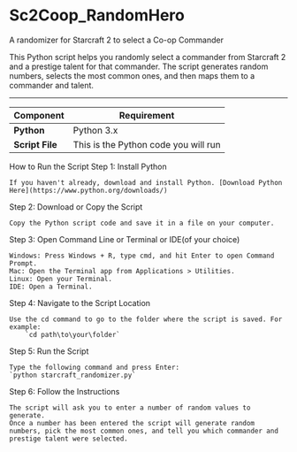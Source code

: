 # Sc2Coop_RandomHero
A randomizer for Starcraft 2 to select a Co-op Commander

This Python script helps you randomly select a commander from Starcraft 2 and a prestige talent for that commander. The script generates random numbers, selects the most common ones, and then maps them to a commander and talent.

---

| Component              | Requirement                   |
|------------------------|-------------------------------|
| **Python**   | Python 3.x                              |
| **Script File** | This is the Python code you will run |

How to Run the Script
Step 1: Install Python

    If you haven't already, download and install Python. [Download Python Here](https://www.python.org/downloads/)

Step 2: Download or Copy the Script

    Copy the Python script code and save it in a file on your computer.

Step 3: Open Command Line or Terminal or IDE(of your choice)

    Windows: Press Windows + R, type cmd, and hit Enter to open Command Prompt.
    Mac: Open the Terminal app from Applications > Utilities.
    Linux: Open your Terminal.
    IDE: Open a Terminal.

Step 4: Navigate to the Script Location

    Use the cd command to go to the folder where the script is saved. For example:
        `cd path\to\your\folder`

Step 5: Run the Script

    Type the following command and press Enter:
    `python starcraft_randomizer.py`
Step 6: Follow the Instructions

    The script will ask you to enter a number of random values to generate.
    Once a number has been entered the script will generate random numbers, pick the most common ones, and tell you which commander and prestige talent were selected.